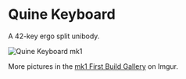 # Quine Keyboard

A 42-key ergo split unibody.

![Quine Keyboard mk1](https://i.imgur.com/eJuYKMh.jpg)

More pictures in the [mk1 First Build Gallery](https://imgur.com/a/nHxFXPk) on Imgur.
